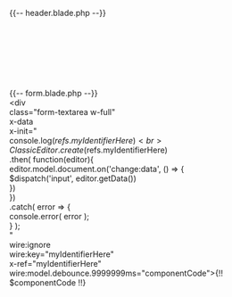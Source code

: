 





{{-- header.blade.php --}}<br>

<script src="https://cdn.ckeditor.com/ckeditor5/23.1.0/classic/ckeditor.js"></script><br><br>
<script src="https://cdn.jsdelivr.net/gh/alpinejs/alpine@v2.7.3/dist/alpine.js" defer></script>

<script><br>
    ClassicEditor<br>
        .create( document.querySelector( '#editor' ) )<br>
        .catch( error => {<br>
            console.error( error );<br>
        } );<br>
</script><br>



<br><br>

{{-- form.blade.php --}}<br>
<div<br>
            class="form-textarea w-full"<br>
            x-data<br>
            x-init="<br>
                console.log($refs.myIdentifierHere)<br>
                ClassicEditor.create($refs.myIdentifierHere)<br>
                .then( function(editor){<br>
                    editor.model.document.on('change:data', () => {<br>
                    $dispatch('input', editor.getData())<br>
                    })<br>
                })<br>
                .catch( error => {<br>
                    console.error( error );<br>
                } );<br>
            "<br>
            wire:ignore<br>
            wire:key="myIdentifierHere"<br>
            x-ref="myIdentifierHere"<br>
            wire:model.debounce.9999999ms="componentCode">{!! $componentCode !!}</div>
